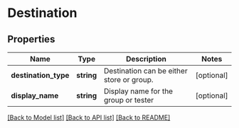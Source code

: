 # Destination

## Properties
Name | Type | Description | Notes
------------ | ------------- | ------------- | -------------
**destination_type** | **string** | Destination can be either store or group. | [optional] 
**display_name** | **string** | Display name for the group or tester | [optional] 

[[Back to Model list]](../README.md#documentation-for-models) [[Back to API list]](../README.md#documentation-for-api-endpoints) [[Back to README]](../README.md)


